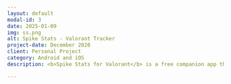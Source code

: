 ```yaml
---
layout: default
modal-id: 3
date: 2025-01-09
img: ss.png
alt: Spike Stats - Valorant Tracker
project-date: December 2020
client: Personal Project
category: Android and iOS
description: <b>Spike Stats for Valorant</b> is a free companion app that helps players analyze and improve their performance through clear, data-driven insights. Powered by the official Valorant API, it transforms raw match data into easy-to-understand graphs, summaries, and detailed breakdowns covering matches, agents, and weapons. Players can review stats such as KDA, KAST, win rates, shot accuracy, and round details, while also accessing features like personalized coaching, searchable player profiles, and regional leaderboards. With its minimalistic Valorant-inspired design, Spike Stats makes tracking progress and discovering trends both effortless and visually engaging.<br><br><a href="https://spikestatsapp.com">Official Website</a><br><br>Download on <a href="https://apps.apple.com/us/app/spike-stats-valorant-tracker/id1541123839">iOS</a> - <a href="https://play.google.com/store/apps/details?id=crocusgames.com.spikestats">Android</a>. 

---
```


